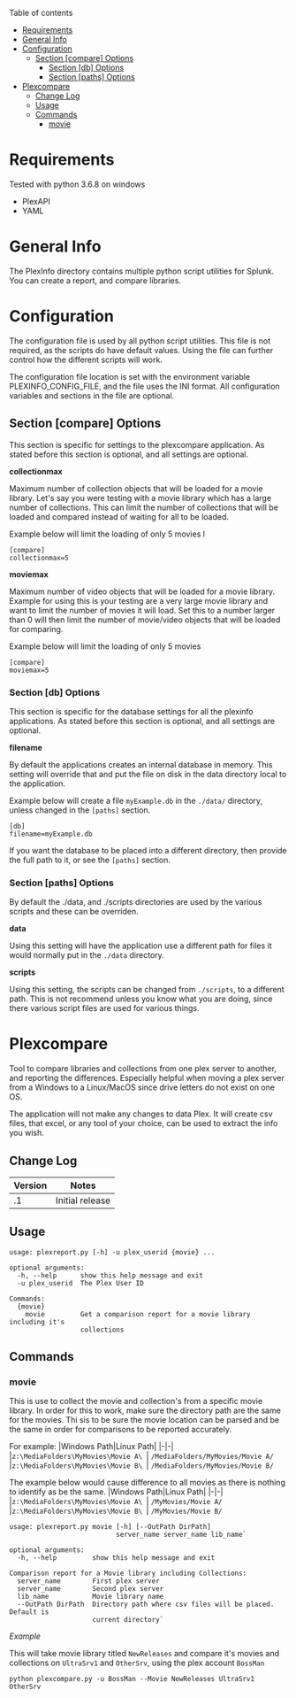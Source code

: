 Table of contents
- [Requirements](#requirements)
- [General Info](#general-info)
- [Configuration](#configuration)
  - [Section [compare] Options](#section-compare-options)
    - [Section [db] Options](#section-db-options)
    - [Section [paths] Options](#section-paths-options)
- [Plexcompare](#plexcompare)
  - [Change Log](#change-log)
  - [Usage](#usage)
  - [Commands](#commands)
    - [movie](#movie)

# Requirements
Tested with python 3.6.8 on windows
- PlexAPI
- YAML

# General Info
The PlexInfo directory contains multiple python script utilities for Splunk. You can create a report, and compare libraries.
# Configuration

The configuration file is used by all python script utilities. This file is not required, as the scripts do have default values. Using the file can further control how the different scripts will work.

The configuration file location is set with the environment variable PLEXINFO_CONFIG_FILE, and the file uses the INI format.
All configuration variables and sections in the file are optional.

## Section [compare] Options

This section is specific for settings to the plexcompare application. As stated before this section is optional, and all settings are optional.

**collectionmax**

Maximum number of collection objects that will be loaded for a movie library. Let's say you were testing with a movie library which has a large number of collections. This can limit the number of collections that will be loaded and compared instead of waiting for all to be loaded.

Example below will limit the loading of only 5 movies l
```
[compare]
collectionmax=5
```

**moviemax**

Maximum number of video objects that will be loaded for a movie library. Example for using this is your testing are a very large movie library and want to limit the number of movies it will load. Set this to a number larger than 0 will then limit the number of movie/video objects that will be loaded for comparing.

Example below will limit the loading of only 5 movies
```
[compare]
moviemax=5
```

### Section [db] Options

This section is specific for the database settings for all the plexinfo applications. As stated before this section is optional, and all settings are optional.

**filename**

By default the applications creates an internal database in memory. This setting will override that and put the file on disk in the data directory local to the application.

Example below will create a file `myExample.db` in the `./data/` directory, unless changed in the `[paths]` section.
```
[db]
filename=myExample.db
```
If you want the database to be placed into a different directory, then provide the full path to it, or see the `[paths]` section.

### Section [paths] Options

By default the ./data, and ./scripts directories are used by the various scripts and these can be overriden.

**data**

Using this setting will have the application use a different path for files it would normally put in the `./data` directory.

**scripts**

Using this setting, the scripts can be changed from `./scripts`, to a different path. This is not recommend unless you know what you are doing, since there various script files are used for various things.

# Plexcompare

Tool to compare libraries and collections from one plex server to another, and reporting the differences. Especially helpful when moving a plex server from a Windows to a Linux/MacOS since drive letters do not exist on one OS.

The application will not make any changes to data Plex. It will create csv files, that excel, or any tool of your choice, can be used to extract the info you wish.

## Change Log
| Version  | Notes |
| ------------- | ------------- |
| .1| Initial release|


## Usage
```
usage: plexreport.py [-h] -u plex_userid {movie} ...

optional arguments:
  -h, --help      show this help message and exit
  -u plex_userid  The Plex User ID

Commands:
  {movie}
    movie         Get a comparison report for a movie library including it's
                  collections
```
## Commands
### movie
This is use to collect the movie and collection's from a specific movie library.
In order for this to work, make sure the directory path are the same for the movies. Thi sis to be sure the movie location can be parsed and be the same in order for comparisons to be reported accurately.

For example:
|Windows Path|Linux Path|
|-|-|
|`z:\MediaFolders\MyMovies\Movie A\ `| `/MediaFolders/MyMovies/Movie A/`
|`z:\MediaFolders\MyMovies\Movie B\ `| `/MediaFolders/MyMovies/Movie B/`

The example below would cause difference to all movies as there is nothing to identify as be the same.
|Windows Path|Linux Path|
|-|-|
|`z:\MediaFolders\MyMovies\Movie A\ `| `/MyMovies/Movie A/`
|`z:\MediaFolders\MyMovies\Movie B\ `| `/MyMovies/Movie B/`

```
usage: plexreport.py movie [-h] [--OutPath DirPath]
                           server_name server_name lib_name`

optional arguments:
  -h, --help         show this help message and exit

Comparison report for a Movie library including Collections:
  server_name        First plex server
  server_name        Second plex server
  lib_name           Movie library name
  --OutPath DirPath  Directory path where csv files will be placed. Default is
                     current directory`
```

*Example*

This will take movie library titled `NewReleases` and compare it's movies and collections on `UltraSrv1` and `OtherSrv`, using the plex account `BossMan`
```
python plexcompare.py -u BossMan --Movie NewReleases UltraSrv1 OtherSrv
```